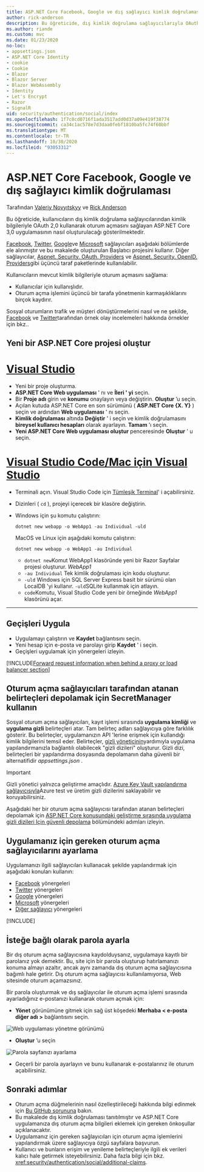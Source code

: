 ```yaml
---
title: ASP.NET Core Facebook, Google ve dış sağlayıcı kimlik doğrulaması
author: rick-anderson
description: Bu öğreticide, dış kimlik doğrulama sağlayıcılarıyla OAuth 2,0 kullanarak bir ASP.NET Core uygulamasının nasıl oluşturulacağı gösterilmektedir.
ms.author: riande
ms.custom: mvc
ms.date: 01/23/2020
no-loc:
- appsettings.json
- ASP.NET Core Identity
- cookie
- Cookie
- Blazor
- Blazor Server
- Blazor WebAssembly
- Identity
- Let's Encrypt
- Razor
- SignalR
uid: security/authentication/social/index
ms.openlocfilehash: 1f7c8cd0716f1ada3517add0d37a09e419f38774
ms.sourcegitcommit: ca34c1ac578e7d3daa0febf1810ba5fc74f60bbf
ms.translationtype: MT
ms.contentlocale: tr-TR
ms.lasthandoff: 10/30/2020
ms.locfileid: "93053312"
---
```

# <a name="facebook-google-and-external-provider-authentication-in-aspnet-core"></a>ASP.NET Core Facebook, Google ve dış sağlayıcı kimlik doğrulaması

Tarafından [Valeriy Novyıtskyy](https://github.com/01binary) ve [Rick Anderson](https://twitter.com/RickAndMSFT)

Bu öğreticide, kullanıcıların dış kimlik doğrulama sağlayıcılarından kimlik bilgileriyle OAuth 2,0 kullanarak oturum açmasını sağlayan ASP.NET Core 3,0 uygulamasının nasıl oluşturulacağı gösterilmektedir.

[Facebook](xref:security/authentication/facebook-logins), [Twitter](xref:security/authentication/twitter-logins), [Google](xref:security/authentication/google-logins)ve [Microsoft](xref:security/authentication/microsoft-logins) sağlayıcıları aşağıdaki bölümlerde ele alınmıştır ve bu makalede oluşturulan Başlatıcı projesini kullanır. Diğer sağlayıcılar, [Aspnet. Security. OAuth. Providers](https://github.com/aspnet-contrib/AspNet.Security.OAuth.Providers) ve [Aspnet. Security. OpenID. Providers](https://github.com/aspnet-contrib/AspNet.Security.OpenId.Providers)gibi üçüncü taraf paketlerinde kullanılabilir.

Kullanıcıların mevcut kimlik bilgileriyle oturum açmasını sağlama:

* Kullanıcılar için kullanışlıdır.
* Oturum açma işlemini üçüncü bir tarafa yönetmenin karmaşıklıklarını birçok kaydırır.

Sosyal oturumların trafik ve müşteri dönüştürmelerini nasıl ve ne şekilde, [Facebook](https://www.facebook.com/unsupportedbrowser) ve [Twitter](https://dev.twitter.com/resources/case-studies)tarafından örnek olay incelemeleri hakkında örnekler için bkz..

## <a name="create-a-new-aspnet-core-project"></a>Yeni bir ASP.NET Core projesi oluştur

# <a name="visual-studio"></a>[Visual Studio](#tab/visual-studio)

* Yeni bir proje oluşturma.
* **ASP.NET Core Web uygulaması** ' nı ve **İleri ' yi** seçin.
* Bir **Proje adı** girin ve **konumu** onaylayın veya değiştirin. **Oluştur** ’u seçin.
* Açılan kutuda ASP.NET Core en son sürümünü ( **ASP.NET Core {X. Y}** ) seçin ve ardından **Web uygulaması** ' nı seçin.
* **Kimlik doğrulaması** altında **Değiştir** ' i seçin ve kimlik doğrulamasını **bireysel kullanıcı hesapları** olarak ayarlayın. **Tamam** ’ı seçin.
* **Yeni ASP.NET Core Web uygulaması oluştur** penceresinde **Oluştur** ' u seçin.

# <a name="visual-studio-code--visual-studio-for-mac"></a>[Visual Studio Code/Mac için Visual Studio](#tab/visual-studio-code+visual-studio-mac)

* Terminali açın.  Visual Studio Code için [Tümleşik Terminal](https://code.visualstudio.com/docs/editor/integrated-terminal)' i açabilirsiniz.

* Dizinleri ( `cd` ), projeyi içerecek bir klasöre değiştirin.

* Windows için şu komutu çalıştırın:

  ```dotnetcli
  dotnet new webapp -o WebApp1 -au Individual -uld
  ```

  MacOS ve Linux için aşağıdaki komutu çalıştırın:

  ```dotnetcli
  dotnet new webapp -o WebApp1 -au Individual
  ```

  * `dotnet new`Komut WebApp1 klasöründe yeni bir Razor Sayfalar projesi oluşturur. *WebApp1*
  * `-au Individual` Tek kimlik doğrulaması için kodu oluşturur.
  * `-uld` Windows için SQL Server Express basit bir sürümü olan LocalDB 'yi kullanır. `-uld`SQLite kullanmak için atlayın.
  * `code`Komutu, Visual Studio Code yeni bir örneğinde *WebApp1* klasörünü açar.

---

## <a name="apply-migrations"></a>Geçişleri Uygula

* Uygulamayı çalıştırın ve **Kaydet** bağlantısını seçin.
* Yeni hesap için e-posta ve parolayı girip **Kaydet** ' i seçin.
* Geçişleri uygulamak için yönergeleri izleyin.

[!INCLUDE[Forward request information when behind a proxy or load balancer section](includes/forwarded-headers-middleware.md)]

## <a name="use-secretmanager-to-store-tokens-assigned-by-login-providers"></a>Oturum açma sağlayıcıları tarafından atanan belirteçleri depolamak için SecretManager kullanın

Sosyal oturum açma sağlayıcıları, kayıt işlemi sırasında **uygulama kimliği** ve **uygulama gizli** belirteçleri atar. Tam belirteç adları sağlayıcıya göre farklılık gösterir. Bu belirteçler, uygulamanızın API 'lerine erişmek için kullandığı kimlik bilgilerini temsil eder. Belirteçler, [gizli yöneticinin](xref:security/app-secrets#secret-manager)yardımıyla uygulama yapılandırmanızla bağlantılı olabilecek "gizli dizileri" oluşturur. Gizli dizi, belirteçleri bir yapılandırma dosyasında depolamanın daha güvenli bir alternatifidir *appsettings.json* .

> [!IMPORTANT]
> Gizli yönetici yalnızca geliştirme amaçlıdır. [Azure Key Vault yapılandırma sağlayıcısıyla](xref:security/key-vault-configuration)Azure test ve üretim gizli dizilerini saklayabilir ve koruyabilirsiniz.

Aşağıdaki her bir oturum açma sağlayıcısı tarafından atanan belirteçleri depolamak için [ASP.NET Core konusundaki geliştirme sırasında uygulama gizli dizileri Için güvenli depolama](xref:security/app-secrets) bölümündeki adımları izleyin.

## <a name="setup-login-providers-required-by-your-application"></a>Uygulamanız için gereken oturum açma sağlayıcılarını ayarlama

Uygulamanızı ilgili sağlayıcıları kullanacak şekilde yapılandırmak için aşağıdaki konuları kullanın:

* [Facebook](xref:security/authentication/facebook-logins) yönergeleri
* [Twitter](xref:security/authentication/twitter-logins) yönergeleri
* [Google](xref:security/authentication/google-logins) yönergeleri
* [Microsoft](xref:security/authentication/microsoft-logins) yönergeleri
* [Diğer sağlayıcı](xref:security/authentication/otherlogins) yönergeleri

[!INCLUDE[](includes/chain-auth-providers.md)]

## <a name="optionally-set-password"></a>İsteğe bağlı olarak parola ayarla

Bir dış oturum açma sağlayıcısına kaydolduysanız, uygulamaya kayıtlı bir parolanız yok demektir. Bu, site için bir parola oluşturup hatırlamanızı konuma almayı azaltır, ancak aynı zamanda dış oturum açma sağlayıcısına bağımlı hale getirir. Dış oturum açma sağlayıcısı kullanılamıyorsa, Web sitesinde oturum açamazsınız.

Bir parola oluşturmak ve dış sağlayıcılar ile oturum açma işlemi sırasında ayarladığınız e-postanızı kullanarak oturum açmak için:

* **Yönet** görünümüne gitmek için sağ üst köşedeki **Merhaba &lt; e-posta diğer adı &gt;** bağlantısını seçin.

![Web uygulaması yönetme görünümü](index/_static/pass1a.png)

* **Oluştur** ’u seçin

![Parola sayfanızı ayarlama](index/_static/pass2a.png)

* Geçerli bir parola ayarlayın ve bunu kullanarak e-postalarınız ile oturum açabilirsiniz.

## <a name="next-steps"></a>Sonraki adımlar

* Oturum açma düğmelerinin nasıl özelleştirileceği hakkında bilgi edinmek için [Bu GitHub sorununa](https://github.com/dotnet/AspNetCore.Docs/issues/10563) bakın.
* Bu makalede dış kimlik doğrulaması tanıtılmıştır ve ASP.NET Core uygulamanıza dış oturum açma bilgileri eklemek için gereken önkoşullar açıklanacaktır.
* Uygulamanız için gereken sağlayıcıları için oturum açma işlemlerini yapılandırmak üzere sağlayıcıya özgü sayfalara başvurun.
* Kullanıcı ve bunların erişim ve yenileme belirteçleriyle ilgili ek verileri kalıcı hale getirmek isteyebilirsiniz. Daha fazla bilgi için bkz. <xref:security/authentication/social/additional-claims>.
